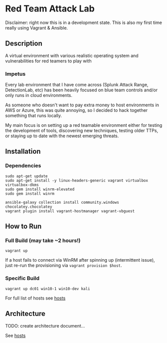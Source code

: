 # Red Team Attack Lab

Disclaimer: right now this is in a development state.  This is also my first time really using Vagrant & Ansible.

## Description

A virtual environment with various realistic operating system and vulnerabilities for red teamers to play with

### Impetus
Every lab environment that I have come across (Splunk Attack Range, DetectionLab, etc)
has been heavily focused on blue team controls and/or only runs in cloud environments.

As someone who doesn't want to pay extra money to host environments in AWS or Azure,
this was quite annoying, so I decided to hack together something that runs locally.

My main focus is on setting up a red teamable environment either for testing the development of tools,
discovering new techniques, testing older TTPs,  or staying up to date with the newest emerging threats.

## Installation
### Dependencies
```
sudo apt-get update 
sudo apt-get install -y linux-headers-generic vagrant virtualbox virtualbox-dkms
sudo gem install winrm-elevated
sudo gem install winrm
```
```
ansible-galaxy collection install community.windows chocolatey.chocolatey
vagrant plugin install vagrant-hostmanager vagrant-vbguest
```

## How to Run

### Full Build (may take ~2 hours!)
```
vagrant up
```
If a host fails to connect via WinRM after spinning up (intermittent issue), just re-run the provisioning via `vagrant provision $host`.

### Specific Build
```
vagrant up dc01 win10-1 win10-dev kali
```
For full list of hosts see [hosts](docs/hosts.md)

## Architecture
TODO: create architecture document...

See [hosts](docs/hosts.md)
